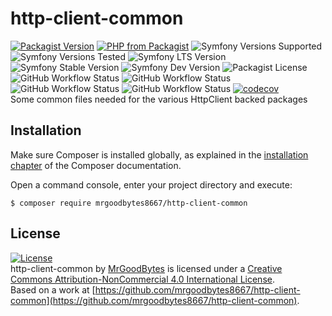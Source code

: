 # http-client-common
[![Packagist Version](https://img.shields.io/packagist/v/mrgoodbytes8667/http-client-common?logo=packagist&logoColor=FFF&style=flat)](https://packagist.org/packages/mrgoodbytes8667/http-client-common)
[![PHP from Packagist](https://img.shields.io/packagist/php-v/mrgoodbytes8667/http-client-common?logo=php&logoColor=FFF&style=flat)](https://packagist.org/packages/mrgoodbytes8667/http-client-common)
![Symfony Versions Supported](https://img.shields.io/endpoint?url=https%3A%2F%2Fshields.mrgoodbytes.dev%2Fshield%2Fsymfony%2F%255E6.2&logoColor=FFF&style=flat)
![Symfony Versions Tested](https://img.shields.io/endpoint?url=https%3A%2F%2Fshields.mrgoodbytes.dev%2Fshield%2Fsymfony-test%2F%253E%253D6.2%2520%253C7.0&logoColor=FFF&style=flat)
![Symfony LTS Version](https://img.shields.io/endpoint?url=https%3A%2F%2Fshields.mrgoodbytes.dev%2Fshield%2Flts%2F%255E6.2&logoColor=FFF&style=flat)
![Symfony Stable Version](https://img.shields.io/endpoint?url=https%3A%2F%2Fshields.mrgoodbytes.dev%2Fshield%2Fstable%2F%255E6.2&logoColor=FFF&style=flat)
![Symfony Dev Version](https://img.shields.io/endpoint?url=https%3A%2F%2Fshields.mrgoodbytes.dev%2Fshield%2Fdev%2F%255E6.2&logoColor=FFF&style=flat)
![Packagist License](https://img.shields.io/packagist/l/mrgoodbytes8667/http-client-common?logo=creative-commons&logoColor=FFF&style=flat)
![GitHub Workflow Status](https://img.shields.io/github/actions/workflow/status/mrgoodbytes8667/http-client-common/release.yml?label=stable&logo=github&logoColor=FFF&style=flat)
![GitHub Workflow Status](https://img.shields.io/github/actions/workflow/status/mrgoodbytes8667/http-client-common/run-tests.yml?logo=github&logoColor=FFF&style=flat)
![GitHub Workflow Status](https://img.shields.io/github/actions/workflow/status/mrgoodbytes8667/http-client-common/run-tests-by-version.yml?logo=github&logoColor=FFF&style=flat)
![GitHub Workflow Status](https://img.shields.io/github/actions/workflow/status/mrgoodbytes8667/http-client-common/code-coverage.yml?logo=github&logoColor=FFF&style=flat)
[![codecov](https://img.shields.io/codecov/c/github/mrgoodbytes8667/http-client-common/0.4?logo=codecov&logoColor=FFF&style=flat)](https://codecov.io/gh/mrgoodbytes8667/http-client-common)  
Some common files needed for the various HttpClient backed packages

## Installation

Make sure Composer is installed globally, as explained in the
[installation chapter](https://getcomposer.org/doc/00-intro.md)
of the Composer documentation.

Open a command console, enter your project directory and execute:

```console
$ composer require mrgoodbytes8667/http-client-common
```

## License
[![License](https://i.creativecommons.org/l/by-nc/4.0/88x31.png)]("http://creativecommons.org/licenses/by-nc/4.0/)  
http-client-common by [MrGoodBytes](https://mrgoodbytes.dev) is licensed under a [Creative Commons Attribution-NonCommercial 4.0 International License](http://creativecommons.org/licenses/by-nc/4.0/).  
Based on a work at [https://github.com/mrgoodbytes8667/http-client-common](https://github.com/mrgoodbytes8667/http-client-common).